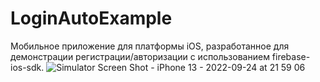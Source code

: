 # LoginAutoExample
Мобильное приложение для платформы iOS, разработанное для демонстрации регистрации/авторизации с использованием firebase-ios-sdk.
![Simulator Screen Shot - iPhone 13 - 2022-09-24 at 21 59 06](https://user-images.githubusercontent.com/43447259/192114371-3ffa3aa0-5003-4b6e-9688-040026ad13fe.png)
